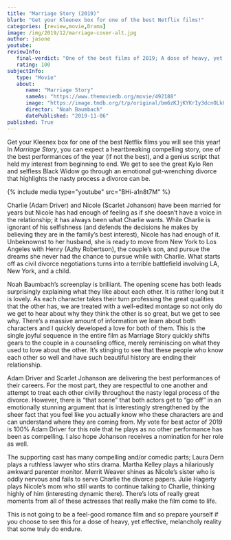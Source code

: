 ```yaml
---
title: "Marriage Story (2019)"
blurb: "Get your Kleenex box for one of the best Netflix films!"
categories: [review,movie,Drama]
image: /img/2019/12/marriage-cover-alt.jpg
author: jasone
youtube: 
reviewInfo:
   final-verdict: "One of the best films of 2019; A dose of heavy, yet effective, melancholy reality that is all well-acted and directed/written beautifully by Noah Baumbach."
   rating: 100
subjectInfo:
   type: "Movie"
   about:
      name: "Marriage Story"
      sameAs: "https://www.themoviedb.org/movie/492188"
      image: "https://image.tmdb.org/t/p/original/bm6zKJjKYKrIy3dcnOLk0kF85cl.jpg"
      director: "Noah Baumbach"
      datePublished: "2019-11-06"
published: True
---
```



Get your Kleenex box for one of the best Netflix films you will see this year! In *Marriage Story*, you can expect a heartbreaking compelling story, one of the best performances of the year (if not the best), and a genius script that held my interest from beginning to end. We get to see the great Kylo Ren and selfless Black Widow go through an emotional gut-wrenching divorce that highlights the nasty process a divorce can be.

{% include media type="youtube" src="BHi-a1n8t7M" %}

Charlie (Adam Driver) and Nicole (Scarlet Johanson) have been married for years but Nicole has had enough of feeling as if she doesn’t have a voice in the relationship; it has always been what Charlie wants. While Charlie is ignorant of his selfishness (and defends the decisions he makes by believing they are in the family’s best interest), Nicole has had enough of it. Unbeknownst to her husband, she is ready to move from New York to Los Angeles with Henry (Azhy Robertson), the couple’s son, and pursue the dreams she never had the chance to pursue while with Charlie. What starts off as civil divorce negotiations turns into a terrible battlefield involving LA, New York, and a child.

Noah Baumbach’s screenplay is brilliant. The opening scene has both leads surprisingly explaining what they like about each other. It is rather long but it is lovely. As each character takes their turn professing the great qualities that the other has, we are treated with a well-edited montage so not only do we get to hear about why they think the other is so great, but we get to see why.  There’s a massive amount of information we learn about both characters and I quickly developed a love for both of them. This is the single joyful sequence in the entire film as Marriage Story quickly shifts gears to the couple in a counseling office, merely reminiscing on what they used to love about the other. It’s stinging to see that these people who know each other so well and have such beautiful history are ending their relationship.

Adam Driver and Scarlet Johanson are delivering the best performances of their careers. For the most part, they are respectful to one another and attempt to treat each other civilly throughout the nasty legal process of the divorce. However, there is “that scene” that both actors get to “go off” in an emotionally stunning argument that is interestingly strengthened by the sheer fact that you feel like you actually know who these characters are and can understand where they are coming from. My vote for best actor of 2019 is 100% Adam Driver for this role that he plays as no other performance has been as compelling. I also hope Johanson receives a nomination for her role as well. 

The supporting cast has many compelling and/or comedic parts; Laura Dern plays a ruthless lawyer who stirs drama. Martha Kelley plays a hilariously awkward parenter monitor. Merrit Weaver shines as Nicole’s sister who is oddly nervous and fails to serve Charlie the divorce papers. Julie Hagerty plays Nicole’s mom who still wants to continue talking to Charlie, thinking highly of him (interesting dynamic there). There’s lots of really great moments from all of these actresses that really make the film come to life.

This is not going to be a feel-good romance film and so prepare yourself if you choose to see this for a dose of heavy, yet effective, melancholy reality that some truly do endure.